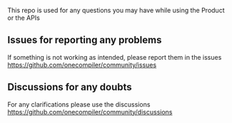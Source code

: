 This repo is used for any questions you may have while using the Product or the APIs 

## Issues for reporting any problems
If something is not working as intended, please report them in the issues https://github.com/onecompiler/community/issues


## Discussions for any doubts
For any clarifications please use the discussions https://github.com/onecompiler/community/discussions
